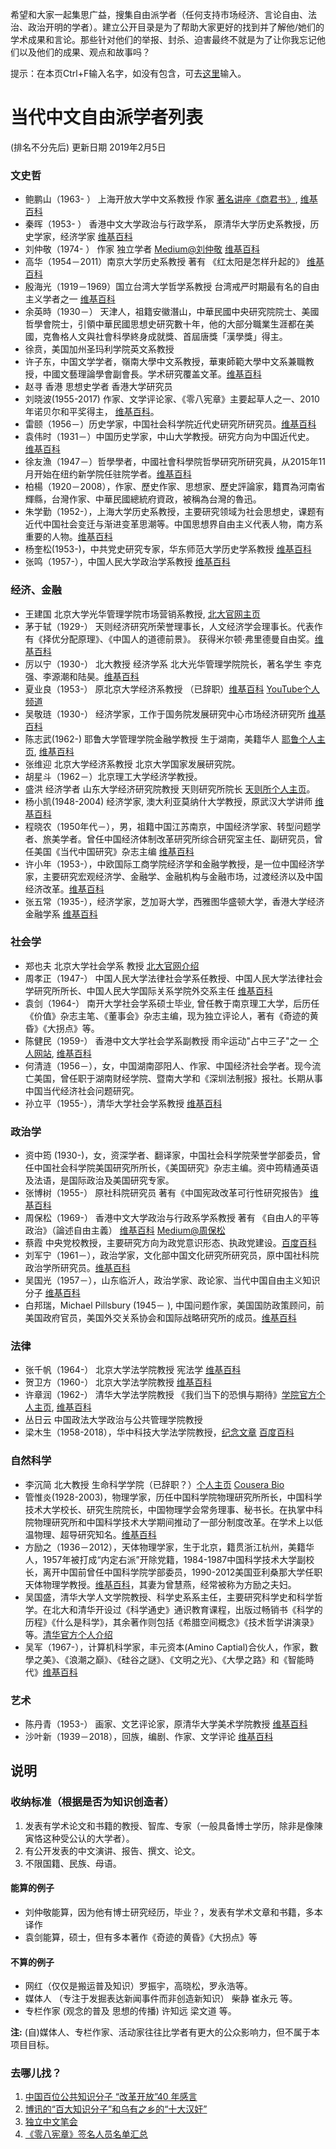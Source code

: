 希望和大家一起集思广益，搜集自由派学者（任何支持市场经济、言论自由、法治、政治开明的学者）。建立公开目录是为了帮助大家更好的找到并了解他/她们的学术成果和言论。那些针对他们的举报、封杀、迫害最终不就是为了让你我忘记他们以及他们的成果、观点和故事吗？

提示：在本页Ctrl+F输入名字，如没有包含，可去[这里](https://github.com/civicforum/civicforum.github.io/issues/52)输入。
# 当代中文自由派学者列表
(排名不分先后) 更新日期 2019年2月5日

### 文史哲
* 鲍鹏山（1963- ） 上海开放大学中文系教授 作家 [著名讲座《商君书》](https://www.youtube.com/watch?v=eYHB5iKKzt0), [维基百科](https://zh.wikipedia.org/zh-hans/%E9%B2%8D%E9%B9%8F%E5%B1%B1)
* 秦晖（1953- ） 香港中文大学政治与行政学系， 原清华大学历史系教授，历史学家，经济学家 [维基百科](https://zh.wikipedia.org/zh-hans/%E7%A7%A6%E6%99%96)
* 刘仲敬（1974- ） 作家 独立学者 [Medium@刘仲敬](https://medium.com/@LiuZhongjing) [维基百科](https://zh.wikipedia.org/zh-hans/%E5%8A%89%E4%BB%B2%E6%95%AC)
* 高华（1954－2011）南京大学历史系教授 著有 《红太阳是怎样升起的》 [维基百科](https://zh.wikipedia.org/zh-hans/%E9%AB%98%E5%8D%8E)
* 殷海光（1919－1969）国立台湾大学哲学系教授 台湾戒严时期最有名的自由主义学者之一 [维基百科](https://zh.wikipedia.org/zh/%E6%AE%B7%E6%B5%B7%E5%85%89)
* 余英時（1930－） 天津人，祖籍安徽潛山，中華民國中央研究院院士、美國哲學會院士，引領中華民國思想史研究數十年，他的大部分職業生涯都在美國，克魯格人文與社會科學終身成就獎、首屆唐獎「漢學獎」得主。
* 徐贲，美国加州圣玛利学院英文系教授
* 许子东，中国文学学者，嶺南大學中文系教授，華東師範大學中文系兼職教授，中國文藝理論學會副會長。学术研究覆盖文革。[维基百科](https://zh.wikipedia.org/zh/%E8%A8%B1%E5%AD%90%E6%9D%B1)
* 赵寻 香港 思想史学者 香港大学研究员
* 刘晓波(1955-2017) 作家、文学评论家、《零八宪章》主要起草人之一、2010年诺贝尔和平奖得主， [维基百科](https://zh.wikipedia.org/zh-hans/%E5%88%98%E6%99%93%E6%B3%A2)。
* 雷颐（1956－）历史学家，中国社会科学院近代史研究所研究员。[维基百科](https://zh.wikipedia.org/zh-hans/%E9%9B%B7%E9%A2%90)
* 袁伟时（1931－）中国历史学家，中山大学教授。研究方向为中国近代史。 [维基百科](https://zh.wikipedia.org/zh-hans/%E8%A2%81%E4%BC%9F%E6%97%B6)
* 徐友漁（1947－）哲學學者，中國社會科學院哲學研究所研究員，从2015年11月开始在纽约新学院任驻院学者。[维基百科](https://zh.wikipedia.org/wiki/%E5%BE%90%E5%8F%8B%E6%BC%81)
* 柏楊（1920－2008），作家、歷史作家、思想家、歷史評論家，籍貫為河南省輝縣，台灣作家、中華民國總統府資政，被稱為台灣的魯迅。
* 朱学勤（1952-），上海大学历史系教授，主要研究领域为社会思想史，课题有近代中国社会变迁与渐进变革思潮等。中国思想界自由主义代表人物，南方系重要的人物。[维基百科](https://zh.wikipedia.org/zh-hans/%E6%9C%B1%E5%AD%A6%E5%8B%A4) 
* 杨奎松(1953-)，中共党史研究专家，华东师范大学历史学系教授 [维基百科](https://zh.wikipedia.org/zh-hans/%E6%9D%A8%E5%A5%8E%E6%9D%BE)
* 张鸣（1957-），中国人民大学政治学系教授 [维基百科](https://zh.wikipedia.org/zh-hans/%E5%BC%B5%E9%B3%B4_(%E5%AD%B8%E8%80%85))


### 经济、金融
* 王建国 北京大学光华管理学院市场营销系教授, [北大官网主页](http://scholar.pku.edu.cn/jgwang/home)
* 茅于轼（1929-） 天则经济研究所荣誉理事长，人文经济学会理事长。代表作有《择优分配原理》、《中国人的道德前景》。 获得米尔顿·弗里德曼自由奖。[维基百科](https://zh.wikipedia.org/zh-hans/%E8%8C%85%E4%BA%8E%E8%BD%BC)
* 厉以宁（1930-） 北大教授 经济学系 北大光华管理学院院长，著名学生 李克强、李源潮和陆昊。[维基百科](https://zh.wikipedia.org/zh-hans/%E5%8E%89%E4%BB%A5%E5%AE%81)
* 夏业良（1953-） 原北京大学经济系教授 （已辞职）[维基百科](https://zh.wikipedia.org/zh-hans/%E9%99%88%E4%B8%B9%E9%9D%92) [YouTube个人频道](https://www.youtube.com/channel/UCkHvF7S9qpBudjVvrjqz-8g)
* 吴敬琏（1930-） 经济学家，工作于国务院发展研究中心市场经济研究所 [维基百科](https://zh.wikipedia.org/zh-hans/%E5%90%B4%E6%95%AC%E7%90%8F)
* 陈志武(1962-) 耶鲁大学管理学院金融学教授 生于湖南，美籍华人 [耶鲁个人主页](http://som.yale.edu/zhiwu-chen), [维基百科](https://zh.wikipedia.org/zh-hans/%E9%99%88%E5%BF%97%E6%AD%A6)
* 张维迎 北京大学经济系教授 北京大学国家发展研究院。
* 胡星斗（1962－）北京理工大学经济学教授。 
* 盛洪 经济学者 山东大学经济研究院教授 天则研究所院长 [天则所个人主页](http://unirule.cloud/index.php?c=article&id=2085&js=1)。
* 杨小凯(1948-2004) 经济学家, 澳大利亚莫纳什大学教授，原武汉大学讲师 [维基百科](https://zh.wikipedia.org/zh-hans/%E6%9D%A8%E5%B0%8F%E5%87%AF)
* 程晓农（1950年代－），男，祖籍中国江苏南京，中国经济学家、转型问题学者、旅美学者。曾任中国经济体制改革研究所综合研究室主任、副研究员，曾任美国《当代中国研究》杂志主编 [维基百科](https://zh.wikipedia.org/zh-hans/%E7%A8%8B%E6%99%93%E5%86%9C)
* 许小年（1953-），中欧国际工商学院经济学和金融学教授，是一位中国经济学家，主要研究宏观经济学、金融学、金融机构与金融市场，过渡经济以及中国经济改革。[维基百科](https://zh.wikipedia.org/zh-hans/%E8%AE%B8%E5%B0%8F%E5%B9%B4)
* 张五常（1935-），经济学家，芝加哥大学，西雅图华盛顿大学，香港大学经济金融学系 [维基百科](https://zh.wikipedia.org/zh/%E5%BC%B5%E4%BA%94%E5%B8%B8)

### 社会学
* 郑也夫 北京大学社会学系 教授 [北大官网介绍](http://www.shehui.pku.edu.cn/sz/content.aspx?nodeid=586)
* 周孝正（1947-） 中国人民大学法律社会学系任教授、中国人民大学法律社会学研究所所长、中国人民大学国际关系学院外交系主任 [维基百科](https://zh.wikipedia.org/zh-hans/%E5%91%A8%E5%AD%9D%E6%AD%A3)
* 袁剑（1964-） 南开大学社会学系硕士毕业, 曾任教于南京理工大学，后历任《价值》杂志主笔、《董事会》杂志主编，现为独立评论人，著有《奇迹的黄昏》《大拐点》等。
* 陈健民（1959-） 香港中文大学社会学系副教授 雨伞运动"占中三子"之一 [个人网站](https://chankinman.wordpress.com/), [维基百科](https://zh.wikipedia.org/zh/%E9%99%B3%E5%81%A5%E6%B0%91_(%E7%A4%BE%E6%9C%83%E5%AD%B8%E8%80%85))
* 何清涟（1956－），女，中国湖南邵阳人、作家、中国经济社会学者。现今流亡美国，曾任职于湖南财经学院、暨南大学和《深圳法制报》报社。长期从事中国当代经济社会问题研究。 
* 孙立平（1955-），清华大学社会学系教授 [维基百科](https://zh.wikipedia.org/zh-hans/%E5%AD%99%E7%AB%8B%E5%B9%B3)

### 政治学
* 资中筠 (1930-)，女，资深学者、翻译家，中国社会科学院荣誉学部委员，曾任中国社会科学院美国研究所所长，《美国研究》杂志主编。资中筠精通英语及法语，是国际政治及美国研究专家。
* 张博树（1955-） 原社科院研究员 著有《中国宪政改革可行性研究报告》 [维基百科](https://zh.wikipedia.org/zh/%E5%BC%A0%E5%8D%9A%E6%A0%91)
* 周保松（1969-） 香港中文大学政治与行政系学系教授 著有 《自由人的平等政治》（論述自由主義） [维基百科](https://zh.wikipedia.org/zh/%E5%91%A8%E4%BF%9D%E6%9D%BE) [Medium@周保松](https://medium.com/@pochungchow/%E5%81%9A%E4%B8%80%E9%9A%BB%E6%9C%89%E5%B0%8A%E5%9A%B4%E7%9A%84%E8%9B%8B-822345487ce4)
* 蔡霞 中央党校教授，主要研究方向为政党意识形态、执政党建设。[百度百科](https://baike.baidu.com/item/%E8%94%A1%E9%9C%9E/465027)
* 刘军宁（1961－），政治学家，文化部中国文化研究所研究员，原中国社科院政治学所研究员。[维基百科](https://zh.wikipedia.org/zh-hans/%E5%88%98%E5%86%9B%E5%AE%81)
* 吴国光（1957－），山东临沂人，政治学家、政论家、当代中国自由主义知识分子 [维基百科](https://zh.wikipedia.org/zh-hans/%E5%90%B4%E5%9B%BD%E5%85%89)
* 白邦瑞，Michael Pillsbury (1945－ ), 中国问题作家，美国国防政策顾问，前美国政府官员，美国外交关系协会和国际战略研究所的成员。[维基百科](https://zh.wikipedia.org/zh-hans/%E7%99%BD%E9%82%A6%E7%91%9E)

### 法律
* 张千帆（1964-） 北京大学法学院教授 宪法学 [维基百科](https://zh.wikipedia.org/zh-hans/%E5%BC%A0%E5%8D%83%E5%B8%86)
* 贺卫方（1960-） 北京大学法学院教授 [维基百科](https://zh.wikipedia.org/zh-hans/%E8%B4%BA%E5%8D%AB%E6%96%B9) 
* 许章润（1962-） 清华大学法学院教授 《我们当下的恐惧与期待》[学院官方个人主页](https://www.tsinghua.edu.cn/publish/law/3563/2010/20101220194652775652930/20101220194652775652930_.html), [维基百科](https://zh.wikipedia.org/zh-hans/%E8%AE%B8%E7%AB%A0%E6%B6%A6)
* 丛日云 中国政法大学政治与公共管理学院教授
* 梁木生（1958-2018），华中科技大学法学院教授，[纪念文章](https://www.jianshu.com/p/b718c669c38e) [百度百科](https://baike.baidu.com/item/%E6%A2%81%E6%9C%A8%E7%94%9F)

### 自然科学
* 李沉简 北大教授 生命科学学院（已辞职？）[个人主页](http://scholar.pku.edu.cn/cjli/home) [Cousera Bio](https://www.coursera.org/instructor/chenjianli)
* 管惟炎(1928-2003)，物理学家，历任中国科学院物理研究所所长，中国科学技术大学校长、研究生院院长，中国物理学会常务理事、秘书长。在执掌中科院物理研究所和中国科学技术大学期间推动了一部分制度改革。在学术上以低温物理、超导研究知名。[维基百科](https://zh.wikipedia.org/zh-hans/%E7%AE%A1%E6%83%9F%E7%82%8E) 
* 方励之（1936－2012），天体物理学家，生于北京，籍贯浙江杭州，美籍华人，1957年被打成“内定右派”开除党籍，1984-1987中国科学技术大学副校长，离开中国前曾任中国科学院学部委员，1990-2012美国亚利桑那大学任职天体物理学教授。[维基百科](https://zh.wikipedia.org/zh-hans/%E6%96%B9%E5%8A%B1%E4%B9%8B)，其妻为曾慧燕，经常被称为方励之夫妇。
* 吴国盛，清华大学人文学院教授、科学史系系主任，主要研究科学史和科学哲学。在北大和清华开设过《科学通史》通识教育课程，出版过畅销书《科学的历程》《什么是科学》，其余著作则包括《希腊空间概念》《技术哲学讲演录》等。[清华官方个人介绍](http://www.dhs.tsinghua.edu.cn/2017/06/26/669/)
* 吴军（1967-），计算机科学家，丰元资本(Amino Captial)合伙人，作家，數學之美》、《浪潮之巔》、《硅谷之謎》、《文明之光》、《大學之路》和《智能時代》[维基百科](https://zh.wikipedia.org/zh/%E5%90%B4%E5%86%9B_(%E8%AE%A1%E7%AE%97%E6%9C%BA%E7%A7%91%E5%AD%A6%E5%AE%B6))

  
### 艺术
* 陈丹青（1953-） 画家、文艺评论家，原清华大学美术学院教授 [维基百科](https://zh.wikipedia.org/zh-hans/%E9%99%88%E4%B8%B9%E9%9D%92)
* 沙叶新（1939－2018），回族，编剧、作家、文学评论 [维基百科](https://zh.wikipedia.org/wiki/%E6%B2%99%E5%8F%B6%E6%96%B0)

  
  
## 说明  
### 收纳标准（根据是否为知识创造者）
1. 发表有学术论文和书籍的教授、智库、专家（一般具备博士学历，除非是像陳寅恪这种受公认的大学者）。
2. 有公开发表的中文演讲、报告、撰文、论文。
3. 不限国籍、民族、母语。

#### 能算的例子
* 刘仲敬能算，因为他有博士研究经历，毕业？，发表有学术文章和书籍，多本译作
* 袁剑能算，硕士，但有多本著作《奇迹的黄昏》《大拐点》等

#### 不算的例子
* 网红（仅仅是搬运普及知识）罗振宇，高晓松，罗永浩等。
* 媒体人 （专注于发掘表达新闻事件而非创造新知识） 柴静 崔永元 等。
* 专栏作家 (观念的普及 思想的传播) 许知远 梁文道 等。

__注:__ (自)媒体人、专栏作家、活动家往往比学者有更大的公众影响力，但不属于本项目目标。

### 去哪儿找？
1. [中国百位公共知识分子 “改革开放”40 年感言](https://terminus2049.github.io/archive/2018/12/29/ganyan.html)
2. [博讯的“百大知识分子”和乌有之乡的“十大汉奸”](https://www.voachinese.com/a/article-20111231-uncutnews-wuyou-136478543/792370.html)
3. [独立中文笔会](https://www.chinesepen.org/)
4. [《零八宪章》签名人员名单汇总](https://chinadigitaltimes.net/space/%E3%80%8A%E9%9B%B6%E5%85%AB%E5%AE%AA%E7%AB%A0%E3%80%8B%E7%AD%BE%E5%90%8D%E4%BA%BA%E5%91%98%E5%90%8D%E5%8D%95%E6%B1%87%E6%80%BB%EF%BC%88%E5%85%B1%E4%BA%94%E6%89%B9%EF%BC%89)
